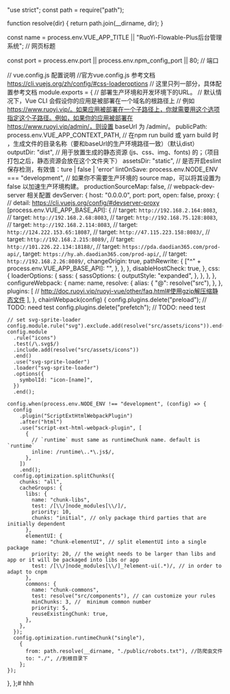 "use strict";
const path = require("path");

function resolve(dir) {
  return path.join(__dirname, dir);
}

const name = process.env.VUE_APP_TITLE || "RuoYi-Flowable-Plus后台管理系统"; // 网页标题

const port = process.env.port || process.env.npm_config_port || 80; // 端口

// vue.config.js 配置说明
//官方vue.config.js 参考文档 https://cli.vuejs.org/zh/config/#css-loaderoptions
// 这里只列一部分，具体配置参考文档
module.exports = {
  // 部署生产环境和开发环境下的URL。
  // 默认情况下，Vue CLI 会假设你的应用是被部署在一个域名的根路径上
  // 例如 https://www.ruoyi.vip/。如果应用被部署在一个子路径上，你就需要用这个选项指定这个子路径。例如，如果你的应用被部署在 https://www.ruoyi.vip/admin/，则设置 baseUrl 为 /admin/。
  publicPath: process.env.VUE_APP_CONTEXT_PATH,
  // 在npm run build 或 yarn build 时 ，生成文件的目录名称（要和baseUrl的生产环境路径一致）（默认dist）
  outputDir: "dist",
  // 用于放置生成的静态资源 (js、css、img、fonts) 的；（项目打包之后，静态资源会放在这个文件夹下）
  assetsDir: "static",
  // 是否开启eslint保存检测，有效值：ture | false | 'error'
  lintOnSave: process.env.NODE_ENV === "development",
  // 如果你不需要生产环境的 source map，可以将其设置为 false 以加速生产环境构建。
  productionSourceMap: false,
  // webpack-dev-server 相关配置
  devServer: {
    host: "0.0.0.0",
    port: port,
    open: false,
    proxy: {
      // detail: https://cli.vuejs.org/config/#devserver-proxy
      [process.env.VUE_APP_BASE_API]: {
        // target: `http://192.168.2.164:8083`,
        // target: `http://192.168.2.68:8083`,
        // target: `http://192.168.75.128:8083`,
        // target: `http://192.168.2.114:8083`,
        // target: `http://124.222.153.65:18087`,
        // target: `http://47.115.223.158:8083/`,
        // target: `http://192.168.2.215:8089/`,
        // target: `http://101.226.22.134:18188/`,
        // target: `https://pda.daodian365.com/prod-api/`,
        target: `https://hy.ah.daodian365.com/prod-api/`,
        // target: `http://192.168.2.26:8089/`,
        changeOrigin: true,
        pathRewrite: {
          ["^" + process.env.VUE_APP_BASE_API]: "",
        },
      },
    },
    disableHostCheck: true,
  },
  css: {
    loaderOptions: {
      sass: {
        sassOptions: {
          outputStyle: "expanded",
        },
      },
    },
  },
  configureWebpack: {
    name: name,
    resolve: {
      alias: {
        "@": resolve("src"),
      },
    },
    plugins: [
      // http://doc.ruoyi.vip/ruoyi-vue/other/faq.html#使用gzip解压缩静态文件
    ],
  },
  chainWebpack(config) {
    config.plugins.delete("preload"); // TODO: need test
    config.plugins.delete("prefetch"); // TODO: need test

    // set svg-sprite-loader
    config.module.rule("svg").exclude.add(resolve("src/assets/icons")).end();
    config.module
      .rule("icons")
      .test(/\.svg$/)
      .include.add(resolve("src/assets/icons"))
      .end()
      .use("svg-sprite-loader")
      .loader("svg-sprite-loader")
      .options({
        symbolId: "icon-[name]",
      })
      .end();

    config.when(process.env.NODE_ENV !== "development", (config) => {
      config
        .plugin("ScriptExtHtmlWebpackPlugin")
        .after("html")
        .use("script-ext-html-webpack-plugin", [
          {
            // `runtime` must same as runtimeChunk name. default is `runtime`
            inline: /runtime\..*\.js$/,
          },
        ])
        .end();
      config.optimization.splitChunks({
        chunks: "all",
        cacheGroups: {
          libs: {
            name: "chunk-libs",
            test: /[\\/]node_modules[\\/]/,
            priority: 10,
            chunks: "initial", // only package third parties that are initially dependent
          },
          elementUI: {
            name: "chunk-elementUI", // split elementUI into a single package
            priority: 20, // the weight needs to be larger than libs and app or it will be packaged into libs or app
            test: /[\\/]node_modules[\\/]_?element-ui(.*)/, // in order to adapt to cnpm
          },
          commons: {
            name: "chunk-commons",
            test: resolve("src/components"), // can customize your rules
            minChunks: 3, //  minimum common number
            priority: 5,
            reuseExistingChunk: true,
          },
        },
      });
      config.optimization.runtimeChunk("single"),
        {
          from: path.resolve(__dirname, "./public/robots.txt"), //防爬虫文件
          to: "./", //到根目录下
        };
    });
  },
};# hhh
